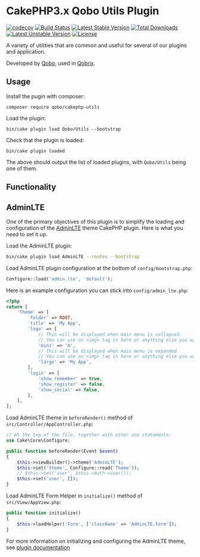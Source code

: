 CakePHP3.x Qobo Utils Plugin
=======================

[![codecov](https://codecov.io/gh/QoboLtd/cakephp-utils/branch/master/graph/badge.svg)](https://codecov.io/gh/QoboLtd/cakephp-utils)
[![Build Status](https://travis-ci.org/QoboLtd/cakephp-utils.svg?branch=master)](https://travis-ci.org/QoboLtd/cakephp-utils)
[![Latest Stable Version](https://poser.pugx.org/qobo/cakephp-utils/v/stable)](https://packagist.org/packages/qobo/cakephp-utils)
[![Total Downloads](https://poser.pugx.org/qobo/cakephp-utils/downloads)](https://packagist.org/packages/qobo/cakephp-utils)
[![Latest Unstable Version](https://poser.pugx.org/qobo/cakephp-utils/v/unstable)](https://packagist.org/packages/qobo/cakephp-utils)
[![License](https://poser.pugx.org/qobo/cakephp-utils/license)](https://packagist.org/packages/qobo/cakephp-utils)

A variety of utilities that are common and useful for several of our plugins and application.

Developed by [Qobo](https://www.qobo.biz), used in [Qobrix](https://qobrix.com).

Usage
-----

Install the pugin with composer:

```
composer require qobo/cakephp-utils
```

Load the plugin:

```
bin/cake plugin load Qobo/Utils --bootstrap
```

Check that the plugin is loaded:

```
bin/cake plugin loaded
```

The above should output the list of loaded plugins, with `Qobo/Utils` being
one of them.

Functionality
-------------

## AdminLTE

One of the primary objectives of this plugin is to simplify the loading
and configuration of the [AdminLTE](https://github.com/maiconpinto/cakephp-adminlte-theme)
theme CakePHP plugin.  Here is what you need to set it up.

Load the AdminLTE plugin:

```bash
bin/cake plugin load AdminLTE --routes --bootstrap
```

Load AdminLTE plugin configuration at the bottom of `config/bootstrap.php`:

```php
Configure::load('admin_lte', 'default');
```

Here is an example configuration you can stick into `config/admin_lte.php`:

```php
<?php
return [
    'Theme' => [
        'folder' => ROOT,
        'title' => 'My App',
        'logo' => [
            // This will be displayed when main menu is collapsed.
            // You can use an <img> tag in here or anything else you want.
            'mini' => 'A',
            // This will be displayed when main menu is expanded.
            // You can use an <img> tag in here or anything else you want.
            'large' => 'My App',
        ],
        'login' => [
            'show_remember' => true,
            'show_register' => false,
            'show_social' => false,
        ],
    ],
];
```

Load AdminLTE theme in `beforeRender()` method of `src/Controller/AppController.php`:

```php
// At the top of the file, together with other use statements:
use Cake\Core\Configure;

public function beforeRender(Event $event)
{
    $this->viewBuilder()->theme('AdminLTE');
    $this->set('theme', Configure::read('Theme'));
    // $this->set('user', $this->Auth->user());
    $this->set('user', []);
}
```

Load AdminLTE Form Helper in `initialize()` method of `src/View/AppView.php`:

```php
public function initialize()
{
    $this->loadHelper('Form', ['className' => 'AdminLTE.Form']);
}
```

For more information on initializing and configuring the AdminLTE theme,
see [plugin documentation](https://github.com/maiconpinto/cakephp-adminlte-theme)

